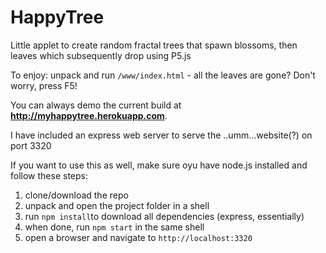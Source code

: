 # HappyTree

Little applet to create random fractal trees that spawn blossoms, then leaves which subsequently drop using P5.js 

To enjoy: unpack and run `/www/index.html` - all the leaves are gone? Don't worry, press F5!

You can always demo the current build at **http://myhappytree.herokuapp.com**.

I have included an express web server to serve the ..umm...website(?) on port 3320

If you want to use this as well, make sure oyu have node.js installed and follow these steps:

1) clone/download the repo
2) unpack and open the project folder in a shell
3) run `npm install`to download all dependencies (express, essentially)
4) when done, run `npm start` in the same shell
5) open a browser and navigate to `http://localhost:3320`
